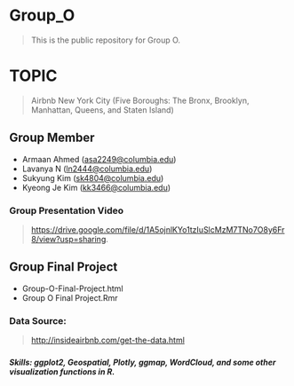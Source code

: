 # Group_O
> This is the public repository for Group O.  

# TOPIC
> Airbnb New York City (Five Boroughs: The Bronx, Brooklyn, Manhattan, Queens, and Staten Island)

## Group Member
- Armaan Ahmed (asa2249@columbia.edu)
- Lavanya N (ln2444@columbia.edu)
- Sukyung Kim (sk4804@columbia.edu)
- Kyeong Je Kim (kk3466@columbia.edu)

### Group Presentation Video
>https://drive.google.com/file/d/1A5ojnlKYo1tzIuSlcMzM7TNo7O8y6Fr8/view?usp=sharing.

## Group Final Project
- Group-O-Final-Project.html
- Group O Final Project.Rmr

### Data Source:
>http://insideairbnb.com/get-the-data.html

###
***Skills: ggplot2, Geospatial, Plotly, ggmap, WordCloud, and some other visualization functions in R.***
